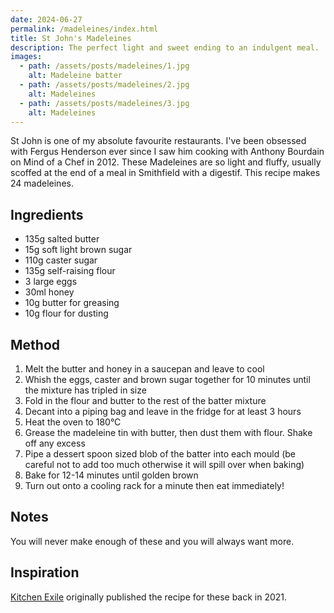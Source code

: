 ```yaml
---
date: 2024-06-27
permalink: /madeleines/index.html
title: St John's Madeleines
description: The perfect light and sweet ending to an indulgent meal.
images:
  - path: /assets/posts/madeleines/1.jpg
    alt: Madeleine batter
  - path: /assets/posts/madeleines/2.jpg
    alt: Madeleines
  - path: /assets/posts/madeleines/3.jpg
    alt: Madeleines
---
```


St John is one of my absolute favourite restaurants. I've been obsessed with Fergus Henderson ever since I saw him cooking with Anthony Bourdain on Mind of a Chef in 2012. These Madeleines are so light and fluffy, usually scoffed at the end of a meal in Smithfield with a digestif. This recipe makes 24 madeleines.

## Ingredients

* 135g salted butter
* 15g soft light brown sugar
* 110g caster sugar
* 135g self-raising flour
* 3 large eggs 
* 30ml honey
* 10g butter for greasing
* 10g flour for dusting

## Method

1. Melt the butter and honey in a saucepan and leave to cool
2. Whish the eggs, caster and brown sugar together for 10 minutes until the mixture has tripled in size
3. Fold in the flour and butter to the rest of the batter mixture
4. Decant into a piping bag and leave in the fridge for at least 3 hours
5. Heat the oven to 180°C
6. Grease the madeleine tin with butter, then dust them with flour. Shake off any excess
7. Pipe a dessert spoon sized blob of the batter into each mould (be careful not to add too much otherwise it will spill over when baking)
8. Bake for 12-14 minutes until golden brown
9. Turn out onto a cooling rack for a minute then eat immediately!

## Notes

You will never make enough of these and you will always want more.

## Inspiration

[Kitchen Exile](https://www.kitchenexile.com/2021/03/st-johns-madeleine-recipe.html) originally published the recipe for these back in 2021.
